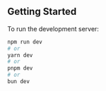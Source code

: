 ## Getting Started

To run the development server:

```bash
npm run dev
# or
yarn dev
# or
pnpm dev
# or
bun dev
```

